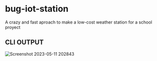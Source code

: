 # bug-iot-station
A crazy and fast aproach to make a low-cost weather station for a school proyect

## CLI OUTPUT
![Screenshot 2023-05-11 202843](https://github.com/aitkenbug/bug-iot-station/assets/111537293/c6d22430-383f-4257-a3c0-c67e9f587750)
